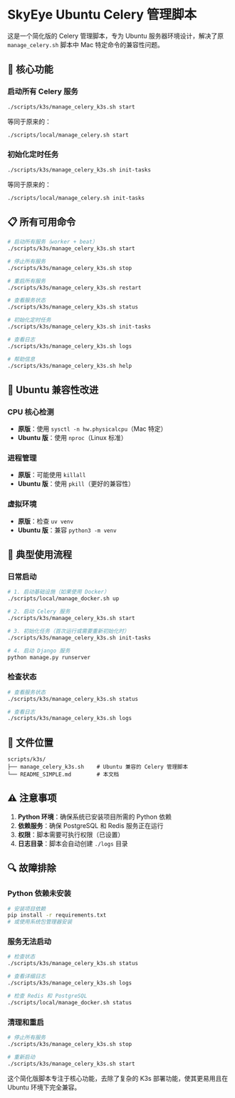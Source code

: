 # SkyEye Ubuntu Celery 管理脚本

这是一个简化版的 Celery 管理脚本，专为 Ubuntu 服务器环境设计，解决了原 `manage_celery.sh` 脚本中 Mac 特定命令的兼容性问题。

## 🚀 核心功能

### 启动所有 Celery 服务
```bash
./scripts/k3s/manage_celery_k3s.sh start
```
等同于原来的：
```bash
./scripts/local/manage_celery.sh start
```

### 初始化定时任务
```bash
./scripts/k3s/manage_celery_k3s.sh init-tasks
```
等同于原来的：
```bash
./scripts/local/manage_celery.sh init-tasks
```

## 📋 所有可用命令

```bash
# 启动所有服务（worker + beat）
./scripts/k3s/manage_celery_k3s.sh start

# 停止所有服务
./scripts/k3s/manage_celery_k3s.sh stop

# 重启所有服务
./scripts/k3s/manage_celery_k3s.sh restart

# 查看服务状态
./scripts/k3s/manage_celery_k3s.sh status

# 初始化定时任务
./scripts/k3s/manage_celery_k3s.sh init-tasks

# 查看日志
./scripts/k3s/manage_celery_k3s.sh logs

# 帮助信息
./scripts/k3s/manage_celery_k3s.sh help
```

## 🔧 Ubuntu 兼容性改进

### CPU 核心检测
- **原版**：使用 `sysctl -n hw.physicalcpu`（Mac 特定）
- **Ubuntu 版**：使用 `nproc`（Linux 标准）

### 进程管理
- **原版**：可能使用 `killall`
- **Ubuntu 版**：使用 `pkill`（更好的兼容性）

### 虚拟环境
- **原版**：检查 `uv venv`
- **Ubuntu 版**：兼容 `python3 -m venv`

## 🚀 典型使用流程

### 日常启动
```bash
# 1. 启动基础设施（如果使用 Docker）
./scripts/local/manage_docker.sh up

# 2. 启动 Celery 服务
./scripts/k3s/manage_celery_k3s.sh start

# 3. 初始化任务（首次运行或需要重新初始化时）
./scripts/k3s/manage_celery_k3s.sh init-tasks

# 4. 启动 Django 服务
python manage.py runserver
```

### 检查状态
```bash
# 查看服务状态
./scripts/k3s/manage_celery_k3s.sh status

# 查看日志
./scripts/k3s/manage_celery_k3s.sh logs
```

## 📁 文件位置

```
scripts/k3s/
├── manage_celery_k3s.sh    # Ubuntu 兼容的 Celery 管理脚本
└── README_SIMPLE.md        # 本文档
```

## ⚠️ 注意事项

1. **Python 环境**：确保系统已安装项目所需的 Python 依赖
2. **依赖服务**：确保 PostgreSQL 和 Redis 服务正在运行
3. **权限**：脚本需要可执行权限（已设置）
4. **日志目录**：脚本会自动创建 `./logs` 目录

## 🔍 故障排除

### Python 依赖未安装
```bash
# 安装项目依赖
pip install -r requirements.txt
# 或使用系统包管理器安装
```

### 服务无法启动
```bash
# 检查状态
./scripts/k3s/manage_celery_k3s.sh status

# 查看详细日志
./scripts/k3s/manage_celery_k3s.sh logs

# 检查 Redis 和 PostgreSQL
./scripts/local/manage_docker.sh status
```

### 清理和重启
```bash
# 停止所有服务
./scripts/k3s/manage_celery_k3s.sh stop

# 重新启动
./scripts/k3s/manage_celery_k3s.sh start
```

这个简化版脚本专注于核心功能，去除了复杂的 K3s 部署功能，使其更易用且在 Ubuntu 环境下完全兼容。